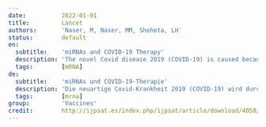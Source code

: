 ```yaml
---
date:          2022-01-01
title:         Lancet
authors:       'Naser, M, Naser, MM, Sheheta, LH'
status:        default
en:
  subtitle:    'miRNAs and COVID-19 Therapy'
  description: 'The novel Covid disease 2019 (COVID-19) is caused because of SARS-CoV-2 infection which has been declared a pandemic. The significance of miRNAs in the pathogenesis of this viral disease is summed up. Right now, there is no approved treatment or immunization for COVID-19 and miRNAs can come to become a potential therapeutic tool. This work depicts the idea of developing Nano formulation(s) of the SARS-CoV-2-related miRNAs. Multi-targeting methods are needed for miRNA Nano-therapy for effectively tackling SARS-CoV-2. The Nanoparticles-based miRNAs could be utilized in the form of Nano-vaccines for the prevention from SARS-CoV-2. These days, the extreme intense respiratory condition Coronavirus 2 (SARS-CoV-2) disease is recognised on the grounds that the primary cause behind mortality in people. SARS-CoV-2 is transmitted through human-to-human contact and is a symptomless in many patients. furthermore, to approved vaccines against SARS-CoV-2 infection, miRNAs may additionally be promising decisions against the current new virus. miRNAs are small and noncoding RNAs 18–25 nucleotides in length that focus on the mRNAs to degrade them or block their interpretation miRNAs go about as an observer in cells. This review in regards to evaluated the writing on the potential role of cellular miRNAs inside the SARS-CoV-2-have collaboration as a therapeutic option in COVID-19 patients. '
  tags:        [mRNA]
de:
  subtitle:    'miRNAs und COVID-19-Therapie'
  description: 'Die neuartige Covid-Krankheit 2019 (COVID-19) wird durch eine SARS-CoV-2-Infektion verursacht, die zur Pandemie erklärt wurde. Die Bedeutung von miRNAs in der Pathogenese dieser Viruserkrankung wird zusammenfassend dargestellt. Derzeit gibt es keine zugelassene Behandlung oder Immunisierung für COVID-19, und miRNAs können zu einem potenziellen therapeutischen Werkzeug werden. In dieser Arbeit wird die Idee der Entwicklung von Nano-Formulierungen der mit SARS-CoV-2 verwandten miRNAs dargestellt. Für eine wirksame Bekämpfung von SARS-CoV-2 sind Multi-Targeting-Methoden für die miRNA-Nano-Therapie erforderlich. Die auf Nanopartikeln basierenden miRNAs könnten in Form von Nano-Impfstoffen zur Prävention von SARS-CoV-2 eingesetzt werden. Heutzutage wird die Krankheit SARS-CoV-2 (Coronavirus 2) als Hauptursache für die hohe Sterblichkeitsrate bei Menschen anerkannt. SARS-CoV-2 wird durch Mensch-zu-Mensch-Kontakt übertragen und ist bei vielen Patienten symptomlos. Neben zugelassenen Impfstoffen gegen SARS-CoV-2-Infektionen können miRNAs zusätzlich vielversprechende Entscheidungen gegen das aktuelle neue Virus sein. miRNAs sind kleine und nichtcodierende RNAs mit einer Länge von 18-25 Nukleotiden, die sich auf die mRNAs konzentrieren, um sie abzubauen oder ihre Interpretation zu blockieren. miRNAs treten als Beobachter in Zellen auf. Diese Übersichtsarbeit bewertet die Schriften über die potenzielle Rolle von zellulären miRNAs innerhalb der SARS-CoV-2-Zusammenarbeit als therapeutische Option bei COVID-19-Patienten.' 
  tags:        [mrna]
group:         'Vaccines'
credit:        http://ijpsat.es/index.php/ijpsat/article/download/4058/2465
---
```

